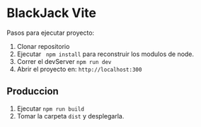 # BlackJack Vite

Pasos para ejecutar proyecto:

1. Clonar repositorio
2. Ejecutar ` npm install` para reconstruir los modulos de node.
3. Correr el devServer `npm run dev`
4. Abrir el proyecto en: `http://localhost:300`

## Produccion

1. Ejecutar `npm run build`
2. Tomar la carpeta `dist` y desplegarla.

